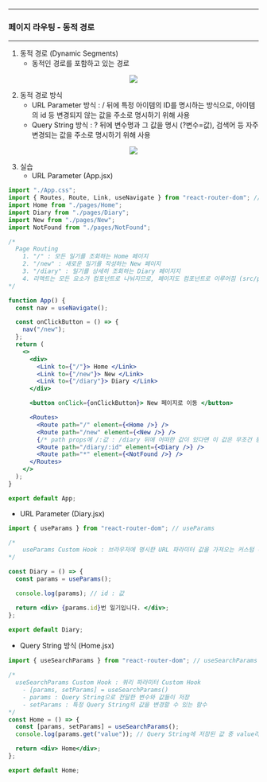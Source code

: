 -----
### 페이지 라우팅 - 동적 경로
-----
1. 동적 경로 (Dynamic Segments)
   - 동적인 경로를 포함하고 있는 경로
<div align="center">
<img src="https://github.com/user-attachments/assets/66984909-0b29-4134-ba46-fff42dd8ee70">
</div>

2. 동적 경로 방식
   - URL Parameter 방식 : / 뒤에 특정 아이템의 ID를 명시하는 방식으로, 아이템의 id 등 변경되지 않는 값을 주소로 명시하기 위해 사용
   - Query String 방식 : ? 뒤에 변수명과 그 값을 명시 (?변수=값),  검색어 등 자주 변경되는 값을 주소로 명시하기 위해 사용
<div align="center">
<img src="https://github.com/user-attachments/assets/a97556a2-07ba-4166-b751-5ca8dca738b5">
</div>

3. 실습
   - URL Parameter (App.jsx)
```jsx
import "./App.css";
import { Routes, Route, Link, useNavigate } from "react-router-dom"; // Routes, Route, Link, useNavigate Import
import Home from "./pages/Home";
import Diary from "./pages/Diary";
import New from "./pages/New";
import NotFound from "./pages/NotFound";

/*
  Page Routing
    1. "/" : 모든 일기를 조회하는 Home 페이지
    2. "/new" : 새로운 일기를 작성하는 New 페이지
    3. "/diary" : 일기를 상세히 조회하는 Diary 페이지지
    4. 리액트는 모든 요소가 컴포넌트로 나눠지므로, 페이지도 컴포넌트로 이루어짐 (src/pages 폴더에 보관관)
*/

function App() {
  const nav = useNavigate();

  const onClickButton = () => {
    nav("/new");
  };
  return (
    <>
      <div>
        <Link to={"/"}> Home </Link>
        <Link to={"/new"}> New </Link>
        <Link to={"/diary"}> Diary </Link>
      </div>

      <button onClick={onClickButton}> New 페이지로 이동 </button>

      <Routes>
        <Route path="/" element={<Home />} />
        <Route path="/new" element={<New />} />
        {/* path props에 /:값 : /diary 뒤에 어떠한 값이 있다면 이 값은 무조건 동적 경로인 URL 파라미터를 의미 */}
        <Route path="/diary/:id" element={<Diary />} />
        <Route path="*" element={<NotFound />} />
      </Routes>
    </>
  );
}

export default App;
```

   - URL Parameter (Diary.jsx)
```jsx
import { useParams } from "react-router-dom"; // useParams

/*
    useParams Custom Hook : 브라우저에 명시한 URL 파라미터 값을 가져오는 커스텀 훅
*/

const Diary = () => {
  const params = useParams();

  console.log(params); // id : 값

  return <div> {params.id}번 일기입니다. </div>;
};

export default Diary;
```

  - Query String 방식 (Home.jsx)
```jsx
import { useSearchParams } from "react-router-dom"; // useSearchParams

/*
  useSearchParams Custom Hook : 쿼리 파라미터 Custom Hook
    - [params, setParams] = useSearchParams()
    - params : Query String으로 전달한 변수와 값들이 저장
    - setParams : 특정 Query String의 값을 변경할 수 있는 함수
*/
const Home = () => {
  const [params, setParams] = useSearchParams();
  console.log(params.get("value")); // Query String에 저장된 값 중 value라는 값을 얻어오기 (get 메서드 이용)

  return <div> Home</div>;
};

export default Home;
```

